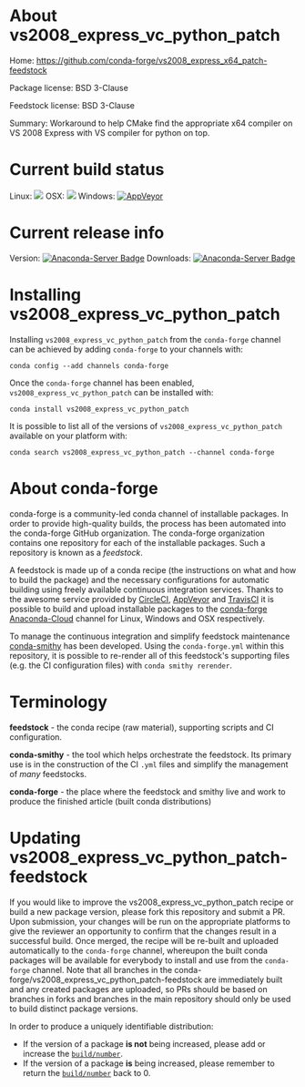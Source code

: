About vs2008_express_vc_python_patch
====================================

Home: https://github.com/conda-forge/vs2008_express_x64_patch-feedstock

Package license: BSD 3-Clause

Feedstock license: BSD 3-Clause

Summary: Workaround to help CMake find the appropriate x64 compiler on VS 2008 Express with VS compiler for python on top.



Current build status
====================

Linux: ![](https://cdn.rawgit.com/conda-forge/conda-smithy/90845bba35bec53edac7a16638aa4d77217a3713/conda_smithy/static/disabled.svg)
OSX: ![](https://cdn.rawgit.com/conda-forge/conda-smithy/90845bba35bec53edac7a16638aa4d77217a3713/conda_smithy/static/disabled.svg)
Windows: [![AppVeyor](https://ci.appveyor.com/api/projects/status/github/conda-forge/vs2008_express_vc_python_patch-feedstock?svg=True)](https://ci.appveyor.com/project/conda-forge/vs2008-express-vc-python-patch-feedstock/branch/master)

Current release info
====================
Version: [![Anaconda-Server Badge](https://anaconda.org/conda-forge/vs2008_express_vc_python_patch/badges/version.svg)](https://anaconda.org/conda-forge/vs2008_express_vc_python_patch)
Downloads: [![Anaconda-Server Badge](https://anaconda.org/conda-forge/vs2008_express_vc_python_patch/badges/downloads.svg)](https://anaconda.org/conda-forge/vs2008_express_vc_python_patch)

Installing vs2008_express_vc_python_patch
=========================================

Installing `vs2008_express_vc_python_patch` from the `conda-forge` channel can be achieved by adding `conda-forge` to your channels with:

```
conda config --add channels conda-forge
```

Once the `conda-forge` channel has been enabled, `vs2008_express_vc_python_patch` can be installed with:

```
conda install vs2008_express_vc_python_patch
```

It is possible to list all of the versions of `vs2008_express_vc_python_patch` available on your platform with:

```
conda search vs2008_express_vc_python_patch --channel conda-forge
```


About conda-forge
=================

conda-forge is a community-led conda channel of installable packages.
In order to provide high-quality builds, the process has been automated into the
conda-forge GitHub organization. The conda-forge organization contains one repository
for each of the installable packages. Such a repository is known as a *feedstock*.

A feedstock is made up of a conda recipe (the instructions on what and how to build
the package) and the necessary configurations for automatic building using freely
available continuous integration services. Thanks to the awesome service provided by
[CircleCI](https://circleci.com/), [AppVeyor](http://www.appveyor.com/)
and [TravisCI](https://travis-ci.org/) it is possible to build and upload installable
packages to the [conda-forge](https://anaconda.org/conda-forge)
[Anaconda-Cloud](http://docs.anaconda.org/) channel for Linux, Windows and OSX respectively.

To manage the continuous integration and simplify feedstock maintenance
[conda-smithy](http://github.com/conda-forge/conda-smithy) has been developed.
Using the ``conda-forge.yml`` within this repository, it is possible to re-render all of
this feedstock's supporting files (e.g. the CI configuration files) with ``conda smithy rerender``.


Terminology
===========

**feedstock** - the conda recipe (raw material), supporting scripts and CI configuration.

**conda-smithy** - the tool which helps orchestrate the feedstock.
                   Its primary use is in the construction of the CI ``.yml`` files
                   and simplify the management of *many* feedstocks.

**conda-forge** - the place where the feedstock and smithy live and work to
                  produce the finished article (built conda distributions)


Updating vs2008_express_vc_python_patch-feedstock
=================================================

If you would like to improve the vs2008_express_vc_python_patch recipe or build a new
package version, please fork this repository and submit a PR. Upon submission,
your changes will be run on the appropriate platforms to give the reviewer an
opportunity to confirm that the changes result in a successful build. Once
merged, the recipe will be re-built and uploaded automatically to the
`conda-forge` channel, whereupon the built conda packages will be available for
everybody to install and use from the `conda-forge` channel.
Note that all branches in the conda-forge/vs2008_express_vc_python_patch-feedstock are
immediately built and any created packages are uploaded, so PRs should be based
on branches in forks and branches in the main repository should only be used to
build distinct package versions.

In order to produce a uniquely identifiable distribution:
 * If the version of a package **is not** being increased, please add or increase
   the [``build/number``](http://conda.pydata.org/docs/building/meta-yaml.html#build-number-and-string).
 * If the version of a package **is** being increased, please remember to return
   the [``build/number``](http://conda.pydata.org/docs/building/meta-yaml.html#build-number-and-string)
   back to 0.

